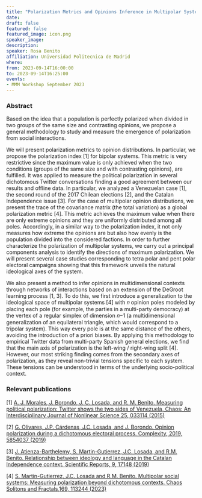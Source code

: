 ```yaml
---
title: "Polarization Metrics and Opinions Inference in Multipolar Systems"
date:
draft: false
featured: false
featured_image: icon.png
speaker_image:
description:
speaker: Rosa Benito
affiliation: Universidad Politecnica de Madrid
where:
from: 2023-09-14T16:00:00
to: 2023-09-14T16:25:00
events:
- MMM Workshop September 2023
---
```


### Abstract

Based on the idea that a population is perfectly polarized when divided in two groups of the same size and contrasting opinions, we propose a general methodology to study and measure the emergence of polarization from social interactions. 

We will present polarization metrics to opinion distributions. In particular, we propose the polarization index [1] for bipolar systems. This metric is very restrictive since the maximum value is only achieved when the two conditions (groups of the same size and with contrasting opinions), are fulfilled. It was applied to measure the political polarization in several dichotomous Twitter conversations finding a good agreement between our results and offline data. In particular, we analyzed a Venezuelan case [1], the second round of the 2017 Chilean elections [2], and the Catalan Independence issue [3]. For the case of multipolar opinion distributions, we present the trace of the covariance matrix (the total variation) as a global polarization metric [4]. This metric achieves the maximum value when there are only extreme opinions and they are uniformly distributed among all poles. Accordingly, in a similar way to the polarization index, it not only measures how extreme the opinions are but also how evenly is the population divided into the considered factions. In order to further characterize the polarization of multipolar systems, we carry out a principal components analysis to identify the directions of maximum polarization. We will present several case studies corresponding to tetra polar and pent polar electoral campaigns showing that this framework unveils the natural ideological axes of the system.

We also present a method to infer opinions in multidimensional contexts through networks of interactions based on an extension of the DeGroot learning process [1, 3]. To do this, we first introduce a generalization to the ideological space of multipolar systems [4] with 𝑛 opinion poles modeled by placing each pole (for example, the parties in a multi-party democracy) at the vertex of a regular simplex of dimension 𝑛−1 (a multidimensional generalization of an equilateral triangle, which would correspond to a tripolar system). This way every pole is at the same distance of the others, avoiding the introduction of a priori biases. By applying this methodology to empirical Twitter data from multi-party Spanish general elections, we find that the main axis of polarization is the left-wing / right-wing split [4]. However, our most striking finding comes from the secondary axes of polarization, as they reveal non-trivial tensions specific to each system. These tensions can be understood in terms of the underlying socio-political context.


### Relevant publications 

[1] [A. J. Morales, J. Borondo, J. C. Losada, and R. M. Benito. Measuring political polarization: Twitter shows the two sides of Venezuela, Chaos: An Interdisciplinary Journal of Nonlinear Science 25, 033114 (2015)](https://doi.org/10.1063/1.4913758)

[2] [G. Olivares, J.P. Cárdenas, J.C. Losada, and J. Borondo. Opinion polarization during a dichotomous electoral process. Complexity, 2019, 5854037 (2019)](https://doi.org/10.1155/2019/5854037)

[3] [J. Atienza-Barthelemy, S. Martin-Gutierrez, J.C. Losada, and R.M. Benito. Relationship between ideology and language in the Catalan Independence context. Scientific Reports, 9, 17148 (2019)](https://doi.org/10.1038/s41598-019-53404-x)

[4] [S. Martin-Gutierrez, J.C. Losada and R.M. Benito. Multipolar social systems: Measuring polarization beyond dichotomous contexts. Chaos Solitons and Fractals,169, 113244 (2023)](https://doi.org/10.1016/j.chaos.2023.113244)

